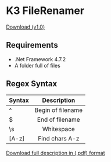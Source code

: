 # K3 FileRenamer
[Download (v1.0)](https://github.com/k3yro/Tools/releases/download/v1.0/Setup.exe "Download")
## Requirements
- .Net Framework 4.7.2
- A folder full of files
## Regex Syntax
| Syntax   |  Description  |
|----------|:-------------:|
| ^        |  Begin of filename |
| $        |  End of filename   |
| \s       | Whitespace |
|[A-z]     | Find chars A-z |

[Download full description in (.pdf) format](https://download.microsoft.com/download/D/2/4/D240EBF6-A9BA-4E4F-A63F-AEB6DA0B921C/Regular%20expressions%20quick%20reference.pdf "Microsofts's Homepage")
